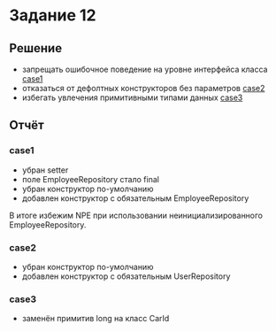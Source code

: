# Задание 12

## Решение

- запрещать ошибочное поведение на уровне интерфейса класса [case1](case1)
- отказаться от дефолтных конструкторов без параметров [case2](case2)
- избегать увлечения примитивными типами данных [case3](case3)

## Отчёт

### case1

- убран setter
- поле EmployeeRepository стало final
- убран конструктор по-умолчанию
- добавлен конструктор с обязательным EmployeeRepository

В итоге избежим NPE при использовании неинициализированного EmployeeRepository.

### case2

- убран конструктор по-умолчанию
- добавлен конструктор с обязательным UserRepository

### case3

- заменён примитив long на класс CarId
